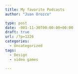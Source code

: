 ```yaml
---
title: My favorite Podcasts
author: "Juan Orozco" 

type: post
date: -001-11-30T00:00:00+00:00
draft: true
url: /?p=1226
categories:
  - Uncategorized
tags:
  - Design
  - video games

---
```

